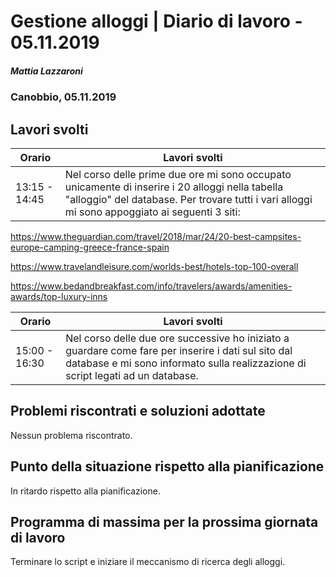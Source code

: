 # Gestione alloggi | Diario di lavoro - 05.11.2019

##### Mattia Lazzaroni

### Canobbio, 05.11.2019

## Lavori svolti

| Orario        | Lavori svolti   |
| ------------- | --------------- |
| 13:15 - 14:45 | Nel corso delle prime due ore mi sono occupato unicamente di inserire i 20 alloggi nella tabella "alloggio" del database. Per trovare tutti i vari alloggi mi sono appoggiato ai seguenti 3 siti:
<https://www.theguardian.com/travel/2018/mar/24/20-best-campsites-europe-camping-greece-france-spain>

<https://www.travelandleisure.com/worlds-best/hotels-top-100-overall>

<https://www.bedandbreakfast.com/info/travelers/awards/amenities-awards/top-luxury-inns>

| Orario        | Lavori svolti   |
| ------------- | --------------- |
| 15:00 - 16:30 | Nel corso delle due ore successive ho iniziato a guardare come fare per inserire i dati sul sito dal database e mi sono informato sulla realizzazione di script legati ad un database.  |

## Problemi riscontrati e soluzioni adottate
Nessun problema riscontrato.

## Punto della situazione rispetto alla pianificazione
In ritardo rispetto alla pianificazione.

## Programma di massima per la prossima giornata di lavoro
Terminare lo script e iniziare il meccanismo di ricerca degli alloggi.